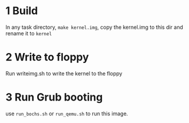 # 1 Build

In any task directory, `make kernel.img`, copy the kernel.img to this dir and rename it to `kernel`

# 2 Write to floppy

Run writeimg.sh to write the kernel to the floppy

# 3 Run Grub booting

use `run_bochs.sh` or `run_qemu.sh` to run this image.
